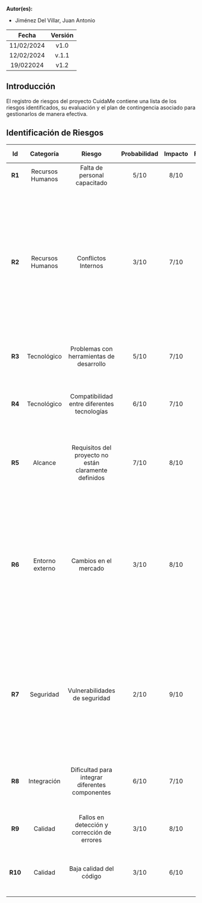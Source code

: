 ﻿**Autor(es):**
- Jiménez Del Villar, Juan Antonio


|**Fecha**|**Versión**|
| :-: | :-: |
|11/02/2024|v1.0|
|12/02/2024|v.1.1|
|19/022024|v1.2|


## Introducción
El registro de riesgos del proyecto CuidaMe contiene una lista de los riesgos identificados, su evaluación y el plan de contingencia asociado para gestionarlos de manera efectiva.


## Identificación de Riesgos


|**Id**|**Categoría**|**Riesgo**|**Probabilidad**|**Impacto**|**Factor**|**Prioridad**|**Plan de Contingencia**|
| :-: | :-: | :-: | :-: | :-: | :-: | :-: | :-: |
|**R1**|Recursos Humanos|Falta de personal capacitado|5/10|8/10|40|Alta|Iniciar plan de formación.|
|**R2**|Recursos Humanos|Conflictos Internos|3/10|7/10|21|Alta|<p>Fomentar un ambiente de trabajo positivo y reconocer los logros individuales. </p><p>Mantener una supervisión regular de la dinámica del equipo y abordar cualquier problema potencial de manera proactiva.</p><p></p>|
|**R3**|Tecnológico|Problemas con herramientas de desarrollo|5/10|7/10|35|Alta|Cambiar a herramientas alternativas si los problemas persisten.|
|**R4**|Tecnológico|Compatibilidad entre diferentes tecnologías|6/10|7/10|42|Media|Realizar pruebas exhaustivas de integración desde las etapas iniciales del proyecto.|
|**R5**|Alcance|Requisitos del proyecto no están claramente definidos|7/10|8/10|56|Alta|Establecer un proceso de revisión y aprobación de requisitos para garantizar que estén completos.|
|**R6**|Entorno externo|Cambios en el mercado|3/10|8/10|24|Media|<p>Establecer un equipo de vigilancia de mercado para monitorear de cerca la competencia.</p><p>Mantener una estructura ágil de gestión de proyectos que permita una respuesta rápida y flexible a los cambios en el mercado.</p>|
|**R7**|Seguridad|Vulnerabilidades de seguridad|2/10|9/10|18|Muy Alta|<p>Implementar medidas de seguridad robustas.</p><p>Realizar evaluaciones de seguridad regulares y pruebas de penetración para identificar vulnerabilidades en el sistema.</p><p></p>|
|**R8**|Integración|Dificultad para integrar diferentes componentes|6/10|7/10|42|Alta|Asignar recursos adicionales para abordar posibles desafíos de integración.|
|**R9**|Calidad|Fallos en detección y corrección de errores|3/10|8/10|24|Alta|Implementar un proceso de gestión de calidad del software.|
|**R10**|Calidad|Baja calidad del código|3/10|6/10|18|Media|Establecer un proceso de revisión y mejora continua de la calidad del código.|


